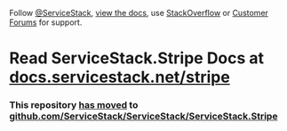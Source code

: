 Follow [@ServiceStack](https://twitter.com/servicestack), [view the docs](https://docs.servicestack.net), use [StackOverflow](https://stackoverflow.com/questions/ask?tags=servicestack,servicestack.redis) or [Customer Forums](https://forums.servicestack.net/) for support.

# Read ServiceStack.Stripe Docs at [docs.servicestack.net/stripe](https://docs.servicestack.net/stripe)

### This repository [has moved](https://docs.servicestack.net/mono-repo) to [github.com/ServiceStack/ServiceStack/ServiceStack.Stripe](https://github.com/ServiceStack/ServiceStack/tree/main/ServiceStack.Stripe)
